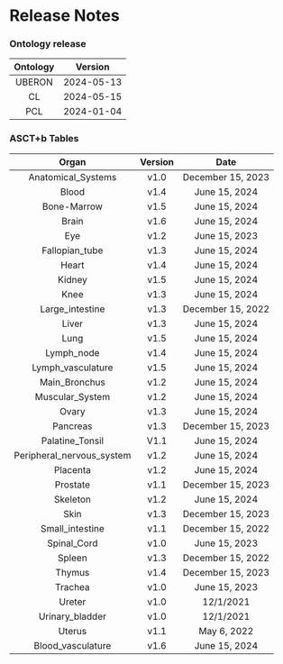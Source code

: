 
Release Notes
=============

### Ontology release

|Ontology|Version|
| :---: | :---: |
|UBERON|2024-05-13|
|CL|2024-05-15|
|PCL|2024-01-04|

### ASCT+b Tables

|Organ|Version|Date|
| :---: | :---: | :---: |
|Anatomical_Systems|v1.0|December 15, 2023|
|Blood|v1.4|June 15, 2024|
|Bone-Marrow|v1.5|June 15, 2024|
|Brain|v1.6|June 15, 2024|
|Eye|v1.2|June 15, 2023|
|Fallopian_tube|v1.3|June 15, 2024|
|Heart|v1.4|June 15, 2024|
|Kidney|v1.5|June 15, 2024|
|Knee|v1.3|June 15, 2024|
|Large_intestine|v1.3|December 15, 2022|
|Liver|v1.3|June 15, 2024|
|Lung|v1.5|June 15, 2024|
|Lymph_node|v1.4|June 15, 2024|
|Lymph_vasculature|v1.5|June 15, 2024|
|Main_Bronchus|v1.2|June 15, 2024|
|Muscular_System|v1.2|June 15, 2024|
|Ovary|v1.3|June 15, 2024|
|Pancreas|v1.3|December 15, 2023|
|Palatine_Tonsil|V1.1|June 15, 2024|
|Peripheral_nervous_system|v1.2|June 15, 2024|
|Placenta|v1.2|June 15, 2024|
|Prostate|v1.1|December 15, 2023|
|Skeleton|v1.2|June 15, 2024|
|Skin|v1.3|December 15, 2023|
|Small_intestine|v1.1|December 15, 2022|
|Spinal_Cord|v1.0|June 15, 2023|
|Spleen|v1.3|December 15, 2022|
|Thymus|v1.4|December 15, 2023|
|Trachea|v1.0|June 15, 2023|
|Ureter|v1.0|12/1/2021|
|Urinary_bladder|v1.0|12/1/2021|
|Uterus|v1.1|May 6, 2022|
|Blood_vasculature|v1.6|June 15, 2024|
